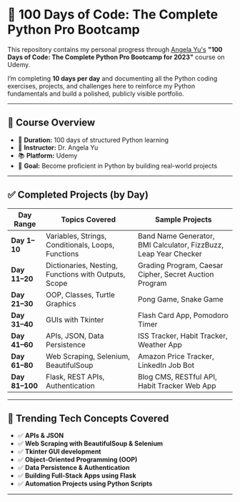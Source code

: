 # 🐍 100 Days of Code: The Complete Python Pro Bootcamp

This repository contains my personal progress through [Angela Yu's](https://www.udemy.com/course/100-days-of-code/) **"100 Days of Code: The Complete Python Pro Bootcamp for 2023"** course on Udemy.

I’m completing **10 days per day** and documenting all the Python coding exercises, projects, and challenges here to reinforce my Python fundamentals and build a polished, publicly visible portfolio.

---

## 🚀 Course Overview

- 📅 **Duration:** 100 days of structured Python learning
- 🧠 **Instructor:** Dr. Angela Yu
- 📚 **Platform:** Udemy
- 🔧 **Goal:** Become proficient in Python by building real-world projects

---

## ✅ Completed Projects (by Day)

| Day Range | Topics Covered | Sample Projects |
|-----------|----------------|-----------------|
| **Day 1–10** | Variables, Strings, Conditionals, Loops, Functions | Band Name Generator, BMI Calculator, FizzBuzz, Leap Year Checker |
| **Day 11–20** | Dictionaries, Nesting, Functions with Outputs, Scope | Grading Program, Caesar Cipher, Secret Auction Program |
| **Day 21–30** | OOP, Classes, Turtle Graphics | Pong Game, Snake Game |
| **Day 31–40** | GUIs with Tkinter | Flash Card App, Pomodoro Timer |
| **Day 41–60** | APIs, JSON, Data Persistence | ISS Tracker, Habit Tracker, Weather App |
| **Day 61–80** | Web Scraping, Selenium, BeautifulSoup | Amazon Price Tracker, LinkedIn Job Bot |
| **Day 81–100** | Flask, REST APIs, Authentication | Blog CMS, RESTful API, Habit Tracker Web App |

---

## 🌟 Trending Tech Concepts Covered

- ✅ **APIs & JSON**  
- ✅ **Web Scraping with BeautifulSoup & Selenium**  
- ✅ **Tkinter GUI development**  
- ✅ **Object-Oriented Programming (OOP)**  
- ✅ **Data Persistence & Authentication**  
- ✅ **Building Full-Stack Apps using Flask**  
- ✅ **Automation Projects using Python Scripts**

---
